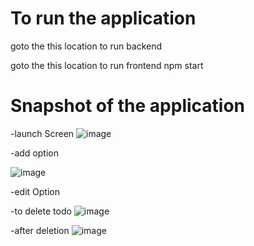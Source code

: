 # To run the application 
goto the this location to run backend

goto the this location to run frontend
npm start


# Snapshot of the application

-launch Screen 
![image](https://github.com/GauravSingh78/TodoList/assets/128143468/1b181722-3c12-4c2a-a0e2-a5dcc2aee7e6)

-add option 

![image](https://github.com/GauravSingh78/TodoList/assets/128143468/d641cf0a-6070-4715-b3d4-ef08b52b6350)

-edit Option 


-to delete todo 
![image](https://github.com/GauravSingh78/TodoList/assets/128143468/380070b6-d008-437b-b2b2-ff44b181c02e)

-after deletion 
![image](https://github.com/GauravSingh78/TodoList/assets/128143468/91f4d891-0a29-4033-897e-ebe37d3e2ba5)
 
